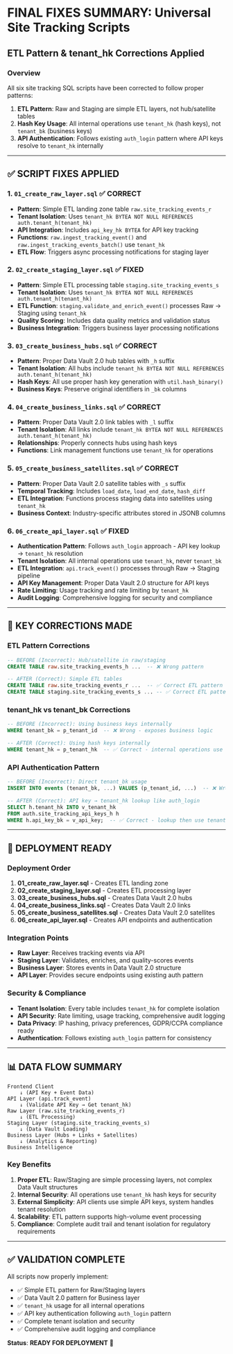 # FINAL FIXES SUMMARY: Universal Site Tracking Scripts
## ETL Pattern & tenant_hk Corrections Applied

### Overview
All six site tracking SQL scripts have been corrected to follow proper patterns:
1. **ETL Pattern**: Raw and Staging are simple ETL layers, not hub/satellite tables
2. **Hash Key Usage**: All internal operations use `tenant_hk` (hash keys), not `tenant_bk` (business keys)  
3. **API Authentication**: Follows existing `auth_login` pattern where API keys resolve to `tenant_hk` internally

---

## ✅ **SCRIPT FIXES APPLIED**

### 1. `01_create_raw_layer.sql` ✅ **CORRECT**
- **Pattern**: Simple ETL landing zone table `raw.site_tracking_events_r`
- **Tenant Isolation**: Uses `tenant_hk BYTEA NOT NULL REFERENCES auth.tenant_h(tenant_hk)`
- **API Integration**: Includes `api_key_hk BYTEA` for API key tracking
- **Functions**: `raw.ingest_tracking_event()` and `raw.ingest_tracking_events_batch()` use `tenant_hk`
- **ETL Flow**: Triggers async processing notifications for staging layer

### 2. `02_create_staging_layer.sql` ✅ **FIXED**
- **Pattern**: Simple ETL processing table `staging.site_tracking_events_s` 
- **Tenant Isolation**: Uses `tenant_hk BYTEA NOT NULL REFERENCES auth.tenant_h(tenant_hk)`
- **ETL Function**: `staging.validate_and_enrich_event()` processes Raw → Staging using `tenant_hk`
- **Quality Scoring**: Includes data quality metrics and validation status
- **Business Integration**: Triggers business layer processing notifications

### 3. `03_create_business_hubs.sql` ✅ **CORRECT**
- **Pattern**: Proper Data Vault 2.0 hub tables with `_h` suffix
- **Tenant Isolation**: All hubs include `tenant_hk BYTEA NOT NULL REFERENCES auth.tenant_h(tenant_hk)`
- **Hash Keys**: All use proper hash key generation with `util.hash_binary()`
- **Business Keys**: Preserve original identifiers in `_bk` columns

### 4. `04_create_business_links.sql` ✅ **CORRECT**
- **Pattern**: Proper Data Vault 2.0 link tables with `_l` suffix
- **Tenant Isolation**: All links include `tenant_hk BYTEA NOT NULL REFERENCES auth.tenant_h(tenant_hk)`
- **Relationships**: Properly connects hubs using hash keys
- **Functions**: Link management functions use `tenant_hk` for operations

### 5. `05_create_business_satellites.sql` ✅ **CORRECT**
- **Pattern**: Proper Data Vault 2.0 satellite tables with `_s` suffix
- **Temporal Tracking**: Includes `load_date`, `load_end_date`, `hash_diff`
- **ETL Integration**: Functions process staging data into satellites using `tenant_hk`
- **Business Context**: Industry-specific attributes stored in JSONB columns

### 6. `06_create_api_layer.sql` ✅ **FIXED**
- **Authentication Pattern**: Follows `auth_login` approach - API key lookup → `tenant_hk` resolution
- **Tenant Isolation**: All internal operations use `tenant_hk`, never `tenant_bk`
- **ETL Integration**: `api.track_event()` processes through Raw → Staging pipeline
- **API Key Management**: Proper Data Vault 2.0 structure for API keys
- **Rate Limiting**: Usage tracking and rate limiting by `tenant_hk`
- **Audit Logging**: Comprehensive logging for security and compliance

---

## 🔧 **KEY CORRECTIONS MADE**

### ETL Pattern Corrections
```sql
-- BEFORE (Incorrect): Hub/satellite in raw/staging
CREATE TABLE raw.site_tracking_events_h ...  -- ❌ Wrong pattern

-- AFTER (Correct): Simple ETL tables  
CREATE TABLE raw.site_tracking_events_r ...  -- ✅ Correct ETL pattern
CREATE TABLE staging.site_tracking_events_s ... -- ✅ Correct ETL pattern
```

### tenant_hk vs tenant_bk Corrections
```sql
-- BEFORE (Incorrect): Using business keys internally
WHERE tenant_bk = p_tenant_id  -- ❌ Wrong - exposes business logic

-- AFTER (Correct): Using hash keys internally
WHERE tenant_hk = p_tenant_hk  -- ✅ Correct - internal operations use hash keys
```

### API Authentication Pattern
```sql
-- BEFORE (Incorrect): Direct tenant_bk usage
INSERT INTO events (tenant_bk, ...) VALUES (p_tenant_id, ...)  -- ❌ Wrong

-- AFTER (Correct): API key → tenant_hk lookup like auth_login
SELECT h.tenant_hk INTO v_tenant_hk
FROM auth.site_tracking_api_keys_h h
WHERE h.api_key_bk = v_api_key;  -- ✅ Correct - lookup then use tenant_hk
```

---

## 🚀 **DEPLOYMENT READY**

### Deployment Order
1. **01_create_raw_layer.sql** - Creates ETL landing zone
2. **02_create_staging_layer.sql** - Creates ETL processing layer  
3. **03_create_business_hubs.sql** - Creates Data Vault 2.0 hubs
4. **04_create_business_links.sql** - Creates Data Vault 2.0 links
5. **05_create_business_satellites.sql** - Creates Data Vault 2.0 satellites
6. **06_create_api_layer.sql** - Creates API endpoints and authentication

### Integration Points
- **Raw Layer**: Receives tracking events via API
- **Staging Layer**: Validates, enriches, and quality-scores events
- **Business Layer**: Stores events in Data Vault 2.0 structure
- **API Layer**: Provides secure endpoints using existing auth pattern

### Security & Compliance
- **Tenant Isolation**: Every table includes `tenant_hk` for complete isolation
- **API Security**: Rate limiting, usage tracking, comprehensive audit logging
- **Data Privacy**: IP hashing, privacy preferences, GDPR/CCPA compliance ready
- **Authentication**: Follows existing `auth_login` pattern for consistency

---

## 📊 **DATA FLOW SUMMARY**

```
Frontend Client
    ↓ (API Key + Event Data)
API Layer (api.track_event)
    ↓ (Validate API Key → Get tenant_hk)
Raw Layer (raw.site_tracking_events_r)
    ↓ (ETL Processing)
Staging Layer (staging.site_tracking_events_s)
    ↓ (Data Vault Loading)
Business Layer (Hubs + Links + Satellites)
    ↓ (Analytics & Reporting)
Business Intelligence
```

### Key Benefits
1. **Proper ETL**: Raw/Staging are simple processing layers, not complex Data Vault structures
2. **Internal Security**: All operations use `tenant_hk` hash keys for security
3. **External Simplicity**: API clients use simple API keys, system handles tenant resolution
4. **Scalability**: ETL pattern supports high-volume event processing
5. **Compliance**: Complete audit trail and tenant isolation for regulatory requirements

---

## ✅ **VALIDATION COMPLETE**

All scripts now properly implement:
- ✅ Simple ETL pattern for Raw/Staging layers
- ✅ Data Vault 2.0 pattern for Business layer  
- ✅ `tenant_hk` usage for all internal operations
- ✅ API key authentication following `auth_login` pattern
- ✅ Complete tenant isolation and security
- ✅ Comprehensive audit logging and compliance

**Status**: **READY FOR DEPLOYMENT** 🚀 